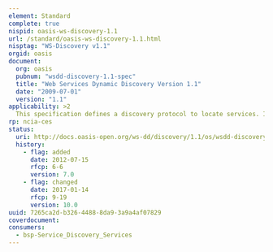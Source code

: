 ```yaml
---
element: Standard
complete: true
nispid: oasis-ws-discovery-1.1
url: /standard/oasis-ws-discovery-1.1.html
nisptag: "WS-Discovery v1.1"
orgid: oasis
document:
  org: oasis
  pubnum: "wsdd-discovery-1.1-spec"
  title: "Web Services Dynamic Discovery Version 1.1"
  date: "2009-07-01"
  version: "1.1"
applicability: >2
  This specification defines a discovery protocol to locate services. In an ad hoc mode of operation, probes are sent to a multicast group, and target services that match return a response directly to the requester. To scale to a large number of endpoints and to extend the reach of the protocol, this protocol defines a managed mode of operation and a multicast suppression behavior if a discovery proxy is available on the network. To minimize the need for polling, target services that wish to be discovered send an announcement when they join and leave the network.
rp: ncia-ces
status:
  uri: http://docs.oasis-open.org/ws-dd/discovery/1.1/os/wsdd-discovery-1.1-spec-os.pdf
  history: 
    - flag: added
      date: 2012-07-15
      rfcp: 6-6
      version: 7.0
    - flag: changed
      date: 2017-01-14
      rfcp: 9-19
      version: 10.0
uuid: 7265ca2d-b326-4488-8da9-3a9a4af07829
coverdocument:
consumers:
  - bsp-Service_Discovery_Services
---
```

